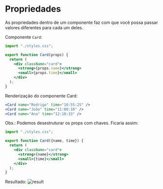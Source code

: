 # Propriedades

As propriedades dentro de um componente faz com que você possa passar valores diferentes para cada um deles.

Componente `Card`:

```jsx
import "./styles.css";

export function Card(props) {
  return (
    <div className="card">
      <strong>{props.name}</strong>
      <small>{props.time}</small>
    </div>
  );
}
```

Renderização do componente Card:

```jsx
<Card name="Rodrigo" time="10:55:25" />
<Card name="João" time="11:00:10" />
<Card name="Ana" time="12:10:33" />
```

Obs.: Podemos desestruturar os props com chaves. Ficaria assim:

```jsx
import "./styles.css";

export function Card({name, time}) {
  return (
    <div className="card">
      <strong>{name}</strong>
      <small>{time}</small>
    </div>
  );
}
```

Resultado:
![result](https://storage.googleapis.com/golden-wind/discover/especializar/reactjs/propriedades.png)